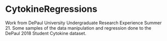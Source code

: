 # CytokineRegressions
Work from DePaul University Undergraduate Research Experience Summer 21. Some samples of the data manipulation and regression done to the DePaul 2018 Student Cytokine dataset. 
